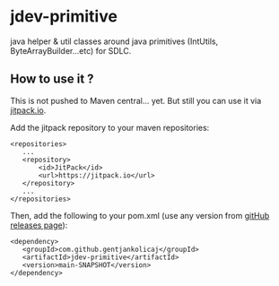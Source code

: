 # jdev-primitive

java helper & util classes around java primitives (IntUtils, ByteArrayBuilder...etc) for SDLC.

## How to use it ?

This is not pushed to Maven central... yet. But still you can use it
via [jitpack.io](https://jitpack.io/docs/).

Add the jitpack repository to your maven repositories:

 ```
<repositories>
    ...
    <repository>
        <id>JitPack</id>
        <url>https://jitpack.io</url>
    </repository>
    ...
</repositories>
 ```

Then, add the following to your pom.xml (use any version
from [gitHub releases page](https://github.com/gentjankolicaj/jdev-primitive/releases)):

 ```
<dependency>
    <groupId>com.github.gentjankolicaj</groupId>
    <artifactId>jdev-primitive</artifactId>
    <version>main-SNAPSHOT</version>
</dependency>
 ```


